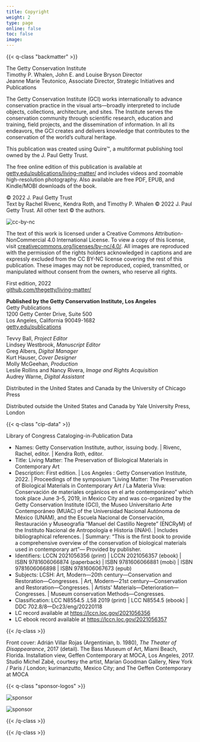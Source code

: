 ```yaml
---
title: Copyright
weight: 2
type: page
online: false
toc: false
image:
---
```


{{< q-class "backmatter" >}}

The Getty Conservation Institute<br />
Timothy P. Whalen, John E. and Louise Bryson Director<br />
Jeanne Marie Teutonico, Associate Director, Strategic Initiatives and Publications

The Getty Conservation Institute (GCI) works internationally to advance conservation practice in the visual arts—broadly interpreted to include objects, collections, architecture, and sites. The Institute serves the conservation community through scientific research, education and training, field projects, and the dissemination of information. In all its endeavors, the GCI creates and delivers knowledge that contributes to the conservation of the world’s cultural heritage.

This publication was created using Quire™, a multiformat publishing tool owned by the J. Paul Getty Trust.

The free online edition of this publication is available at <span class="url-string">[getty.edu/publications/living-matter/](https://getty.edu/publications/living-matter/)</span> and includes videos and zoomable high-resolution photography. Also available are free PDF, EPUB, and Kindle/MOBI downloads of the book.

© 2022 J. Paul Getty Trust<br />
Text by Rachel Rivenc, Kendra Roth, and Timothy P. Whalen © 2022 J. Paul Getty Trust. All other text © the authors.

![cc-by-nc](/img/cc-by-nc--black.png)

The text of this work is licensed under a Creative Commons Attribution-NonCommercial 4.0 International License. To view a copy of this license, visit [creativecommons.org/licenses/by-nc/4.0/](https://creativecommons.org/licenses/by-nc/4.0/). All images are reproduced with the permission of the rights holders acknowledged in captions and are expressly excluded from the CC BY-NC license covering the rest of this publication. These images may not be reproduced, copied, transmitted, or manipulated without consent from the owners, who reserve all rights.

First edition, 2022<br />
[github.com/thegetty/living-matter/](https://github.com/thegetty/living-matter/)

**Published by the Getty Conservation Institute, Los Angeles**<br />
Getty Publications<br />
1200 Getty Center Drive, Suite 500<br />
Los Angeles, California 90049-1682<br />
[getty.edu/publications](https://www.getty.edu/publications/)<br />

Tevvy Ball, *Project Editor*<br />
Lindsey Westbrook, *Manuscript Editor*<br />
Greg Albers, *Digital Manager*<br />
Kurt Hauser, *Cover Designer*<br />
Molly McGeehan, *Production*<br />
Leslie Rollins and Nancy Rivera, *Image and Rights Acquisition*<br />
Audrey Warne, *Digital Assistant*<br />

Distributed in the United States and Canada by the University of Chicago Press

Distributed outside the United States and Canada by Yale University Press, London

{{< q-class "cip-data" >}}

Library of Congress Cataloging-in-Publication Data

- Names: Getty Conservation Institute, author, issuing body. | Rivenc, Rachel,
   editor. | Kendra Roth, editor.
- Title: Living Matter: The Preservation of Biological Materials in Contemporary Art
- Description: First edition. | Los Angeles : Getty Conservation Institute,
   2022. | Proceedings of the symposium “Living Matter: The Preservation of
   Biological Materials in Contemporary Art / La Materia Viva:
   Conservación de materiales orgánicos en el arte contemporáneo” which
   took place June 3–5, 2019, in Mexico City and was co-organized by the
   Getty Conservation Institute (GCI), the Museo Universitario Arte
   Contemporáneo (MUAC) of the Universidad Nacional Autónoma de México
   (UNAM), and the Escuela Nacional de Conservación, Restauración y
   Museografía “Manuel del Castillo Negrete” (ENCRyM) of the Instituto
   Nacional de Antropología e Historia (INAH). | Includes bibliographical
   references. | Summary: “This is the first book to provide a
   comprehensive overview of the conservation of biological materials used
   in contemporary art”— Provided by publisher.
- Identifiers: LCCN 2021056356 (print) | LCCN 2021056357 (ebook) | ISBN
   9781606066874 (paperback) | ISBN 9781606066881 (mobi) | ISBN
   9781606066898 | ISBN 9781606067673 (epub)
- Subjects: LCSH: Art, Modern—20th century—Conservation and
   Restoration—Congresses. | Art, Modern—21st century—Conservation and
   Restoration—Congresses. | Artists'
   Materials—Deterioration—Congresses. | Museum conservation
   Methods—Congresses.
- Classification: LCC N8554.5 .L58 2019  (print) | LCC N8554.5  (ebook) | DDC
   702.8/8—Dc23/eng/20220118
- LC record available at https://lccn.loc.gov/2021056356
- LC ebook record available at https://lccn.loc.gov/2021056357

{{< /q-class >}}

Front cover: Adrián Villar Rojas (Argentinian, b. 1980), *The Theater of Disappearance*, 2017 (detail). The Bass Museum of Art, Miami Beach, Florida. Installation view, Geffen Contemporary at MOCA, Los Angeles, 2017. Studio Michel Zabé, courtesy the artist, Marian Goodman Gallery, New York / Paris / London; kurimanzutto, Mexico City; and The Geffen Contemporary at MOCA<br />

{{< q-class "sponsor-logos" >}}

![sponsor](/img/sponsor-logo-1.jpg)

![sponsor](/img/sponsor-logo-2.jpg)

{{< /q-class >}}

{{< /q-class >}}
